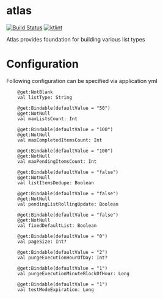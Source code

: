 # atlas
[![Build Status](https://drone6.target.com/api/badges/Backpack-Platform/atlas/status.svg)](https://drone6.target.com/Backpack-Platform/atlas)
[![ktlint](https://img.shields.io/badge/code%20style-%E2%9D%A4-FF4081.svg)](https://ktlint.github.io/)

Atlas provides foundation for building various list types

# Configuration

Following configuration can be specified via application yml
```
    @get:NotBlank
    val listType: String

    @get:Bindable(defaultValue = "50")
    @get:NotNull
    val maxListsCount: Int

    @get:Bindable(defaultValue = "100")
    @get:NotNull
    val maxCompletedItemsCount: Int

    @get:Bindable(defaultValue = "100")
    @get:NotNull
    val maxPendingItemsCount: Int

    @get:Bindable(defaultValue = "false")
    @get:NotNull
    val listItemsDedupe: Boolean

    @get:Bindable(defaultValue = "false")
    @get:NotNull
    val pendingListRollingUpdate: Boolean

    @get:Bindable(defaultValue = "false")
    @get:NotNull
    val fixedDefaultList: Boolean

    @get:Bindable(defaultValue = "0")
    val pageSize: Int?

    @get:Bindable(defaultValue = "2")
    val purgeExecutionHourOfDay: Int?

    @get:Bindable(defaultValue = "1")
    val purgeExecutionMinuteBlockOfHour: Long

    @get:Bindable(defaultValue = "1")
    val testModeExpiration: Long
```
